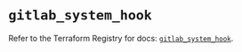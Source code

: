 # `gitlab_system_hook`

Refer to the Terraform Registry for docs: [`gitlab_system_hook`](https://registry.terraform.io/providers/gitlabhq/gitlab/18.2.0/docs/resources/system_hook).
